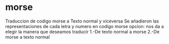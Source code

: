 # morse
Traduccion de codigo morse a Texto normal y viceversa
Se añadieron las representaciones de cada letra y numero en codigo morse 
opcion: nos da a elegir la manera que deseamos traducir 
1.-De texto normal a morse 
2.-De morse a texto normal 
